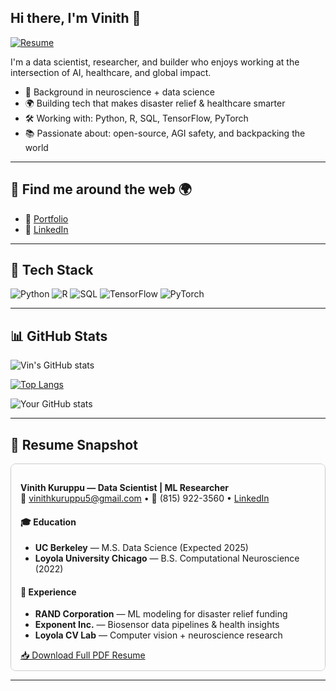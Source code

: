## Hi there, I'm Vinith 👋
[![Resume](https://img.shields.io/badge/Resume-View-blue?style=for-the-badge&logo=read-the-docs)](https://github.com/vink23/resume_pdf/raw/main/Vinith_Kuruppu_Resume.pdf)


I'm a data scientist, researcher, and builder who enjoys working at the intersection of AI, healthcare, and global impact.

- 🧠 Background in neuroscience + data science  
- 🌍 Building tech that makes disaster relief & healthcare smarter  
- 🛠️ Working with: Python, R, SQL, TensorFlow, PyTorch  
- 📚 Passionate about: open-source, AGI safety, and backpacking the world  




---

## 🔗 Find me around the web 🌍
- 📝 [Portfolio](https://yourwebsite.dev)
- 💼 [LinkedIn](https://www.linkedin.com/in/vinithkuruppu/)

---

## 🧰 Tech Stack
![Python](https://img.shields.io/badge/Python-3776AB?style=for-the-badge&logo=python&logoColor=white)
![R](https://img.shields.io/badge/R-276DC3?style=for-the-badge&logo=r&logoColor=white)
![SQL](https://img.shields.io/badge/SQL-4479A1?style=for-the-badge&logo=postgresql&logoColor=white)
![TensorFlow](https://img.shields.io/badge/TensorFlow-FF6F00?style=for-the-badge&logo=tensorflow&logoColor=white)
![PyTorch](https://img.shields.io/badge/PyTorch-EE4C2C?style=for-the-badge&logo=PyTorch&logoColor=white)

---
## 📊 GitHub Stats
![Vin's GitHub stats](https://github-readme-stats.vercel.app/api?username=yourusername&show_icons=true&theme=radical)

[![Top Langs](https://github-readme-stats.vercel.app/api/top-langs/?username=vink23&layout=compact&theme=radical)](https://github.com/anuraghazra/github-readme-stats)

![Your GitHub stats](https://github-readme-stats.vercel.app/api?username=vink23&show_icons=true&theme=radical)







---

## 📄 Resume Snapshot

<div style="max-height: 300px; overflow-y: auto; border: 1px solid #ccc; padding: 15px; border-radius: 8px; background-color: #fdfdfd">

<strong>Vinith Kuruppu — Data Scientist | ML Researcher</strong>  
📧 vinithkuruppu5@gmail.com • 📱 (815) 922-3560 • <a href="https://linkedin.com/in/vinithkuruppu">LinkedIn</a>  

<h4>🎓 Education</h4>
<ul>
  <li><strong>UC Berkeley</strong> — M.S. Data Science (Expected 2025)</li>
  <li><strong>Loyola University Chicago</strong> — B.S. Computational Neuroscience (2022)</li>
</ul>

<h4>💼 Experience</h4>
<ul>
  <li><strong>RAND Corporation</strong> — ML modeling for disaster relief funding</li>
  <li><strong>Exponent Inc.</strong> — Biosensor data pipelines & health insights</li>
  <li><strong>Loyola CV Lab</strong> — Computer vision + neuroscience research</li>
</ul>

<a href="https://github.com/vink23/resume_pdf/raw/main/Vinith_Kuruppu_Resume.pdf">📥 Download Full PDF Resume</a>

</div>

---


